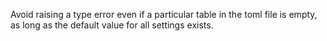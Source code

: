 Avoid raising a type error even if a particular table in the toml file is empty, as long as the default value for all settings exists.

